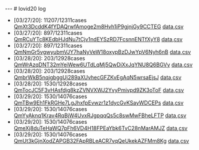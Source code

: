 --- # lovid20 log
- \[03/27/20]: 11207/12311cases [QmXt3DcddK4fYDAQrwfAmoge2m8Hvh1iP9gjnjGy9CCTEG](https://cloudflare-ipfs.com/ipfs/QmY4pmA4H2abNWnWZpw9NNz1vS577dF9u4Ap2ZYt1Jh1GC) [data](/ipfs/QmVmgH3tuDKMWtzGGBKCXTwasVf2C4PYMY9CYc4aG3L45g/lovid.yml),[csv](/ipfs/QmVmgH3tuDKMWtzGGBKCXTwasVf2C4PYMY9CYc4aG3L45g/lovid.csv)
- \[03/27/20]: 897/12311cases [QmRCuYTc8KEdbHJdNu7tCjv1ndEYSzRD7FcsnnENTfXyY8](https://cloudflare-ipfs.com/ipfs/QmRCuYTc8KEdbHJdNu7tCjv1ndEYSzRD7FcsnnENTfXyY8) [data](/ipfs/QmPS93P1i9vnoMwgWFmjPZPzoNf7FRB18GBXdPQ9zW6PFw/lovid.yml),[csv](/ipfs/QmPS93P1i9vnoMwgWFmjPZPzoNf7FRB18GBXdPQ9zW6PFw/lovid.csv)
- \[03/27/20]: 897/12311cases [QmNmGr5vgwyubmVJY7haNyVeW18oxypBzDJwYpV6Nyh6nB](https://cloudflare-ipfs.com/ipfs/QmNmGr5vgwyubmVJY7haNyVeW18oxypBzDJwYpV6Nyh6nB) [data](/ipfs/QmUKSCxyQdxo48SwpidbMA4dBfsZNiHXffJadWMZ3x459n/lovid.yml),[csv](/ipfs/QmUKSCxyQdxo48SwpidbMA4dBfsZNiHXffJadWMZ3x459n/lovid.csv)
- \[03/28/20]: 203/12928cases [QmWrAzqDNT32mYeiWew6UTdLqMj5QwDiXxJqYNU8Q6BGVy](https://cloudflare-ipfs.com/ipfs/QmWrAzqDNT32mYeiWew6UTdLqMj5QwDiXxJqYNU8Q6BGVy) [data](/ipfs/QmSzn5AuzsLJbVCF8f5wFfWoD5DdEN2g3RRFvuQFump5RS/lovid.dat),[csv](/ipfs/QmSzn5AuzsLJbVCF8f5wFfWoD5DdEN2g3RRFvuQFump5RS/lovid.csv)
- \[03/28/20]: 203/12928cases [QmbrWkB5nqjgbggUj289aXUvhecGFZKvEgAqN5wrsaEjsJ](https://cloudflare-ipfs.com/ipfs/QmbrWkB5nqjgbggUj289aXUvhecGFZKvEgAqN5wrsaEjsJ) [data](/ipfs/QmZpRAwXWaRpfutUA4X11T9zmWdUdP1JDaNmsYWgfie3KQ/lovid.dat),[csv](/ipfs/QmZpRAwXWaRpfutUA4X11T9zmWdUdP1JDaNmsYWgfie3KQ/lovid.csv)
- \[03/28/20]: 1530/12928cases [QmTocJC5F3vHAsfdjg8kzZVNVXWJ2YvyPmivpd9ZK3oToF](https://cloudflare-ipfs.com/ipfs/QmTocJC5F3vHAsfdjg8kzZVNVXWJ2YvyPmivpd9ZK3oToF) [data](/ipfs/QmaXCCn8Z1nyMLnBhnP6b2kzkh7sHfzA8iRtnTGD8rGHQ6/lovid.dat),[csv](/ipfs/QmaXCCn8Z1nyMLnBhnP6b2kzkh7sHfzA8iRtnTGD8rGHQ6/lovid.csv)
- \[03/29/20]: 1530/14076cases [QmTBw9Eh1FkRGHe7LgJhxfpEvwzr1z1dycGvKSayWDCEPs](https://cloudflare-ipfs.com/ipfs/QmTBw9Eh1FkRGHe7LgJhxfpEvwzr1z1dycGvKSayWDCEPs) [data](/ipfs/QmaiRdAD1kGgvaPZn1BZHuSDAw8QnFwAm4Vh56op5x5owr/lovid.dat),[csv](/ipfs/QmaiRdAD1kGgvaPZn1BZHuSDAw8QnFwAm4Vh56op5x5owr/lovid.csv)
- \[03/29/20]: 1530/14076cases [QmYyAknq1Krav4RqBjW4UvxRJgpqqQs5c8swMwFBheLFTP](https://cloudflare-ipfs.com/ipfs/QmYyAknq1Krav4RqBjW4UvxRJgpqqQs5c8swMwFBheLFTP) [data](/ipfs/QmQMTwWznXAVKpVS32LPpp76NFoiiKt4wS5vWJiDTJTgh6/lovid.dat),[csv](/ipfs/QmQMTwWznXAVKpVS32LPpp76NFoiiKt4wS5vWJiDTJTgh6/lovid.csv)
- \[03/29/20]: 1530/14076cases [QmeXj8duTeHaWQ7pFh6VD4H18FPEaYbk6TvC28nMarAMJZ](https://cloudflare-ipfs.com/ipfs/QmeXj8duTeHaWQ7pFh6VD4H18FPEaYbk6TvC28nMarAMJZ) [data](/ipfs/QmU2nvG9iUqYRojKjrLzWT2AKWW9XQ82Bbhx9Ge7rzbs9d/lovid.dat),[csv](/ipfs/QmU2nvG9iUqYRojKjrLzWT2AKWW9XQ82Bbhx9Ge7rzbs9d/lovid.csv)
- \[03/29/20]: 1530/14076cases [QmUt3kGjnXodZAPGB32FApRBLeACR7vqQeUkekAZFMm8Kg](https://cloudflare-ipfs.com/ipfs/QmUt3kGjnXodZAPGB32FApRBLeACR7vqQeUkekAZFMm8Kg) [data](/ipfs/QmcHFLxUpUHwPSo46HFcT73Pd8dJw5hUkhG3anbee9srfi/lovid.dat),[csv](/ipfs/QmcHFLxUpUHwPSo46HFcT73Pd8dJw5hUkhG3anbee9srfi/lovid.csv)
